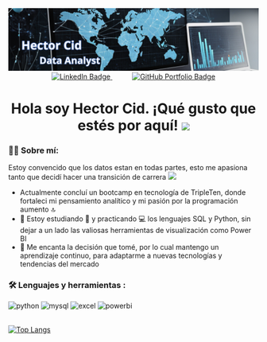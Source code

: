 <div id="header" aling="center"> 
  <img decoding="async"
src="https://github.com/Hectorcidps/Hectorcidps/blob/main/Banners%20LinkedIn.png"
width="1200"
    /> 
</div>

<div align="center">
  <a href="https://www.linkedin.com/in/hector-cid-del-prado/" target="_blank" style="margin: 0 20px;">
    <img decoding="async" 
         src="https://img.shields.io/badge/LinkedIn-0077B5?style=for-the-badge&logo=linkedin&logoColor=white" 
         alt="LinkedIn Badge" />
  </a>
  <a href="https://github.com/Hectorcidps/Portfolio_DA" target="_blank" style="margin: 0 20px;">
    <img decoding="async" 
         src="https://img.shields.io/badge/Repositorio%20de%20Proyectos-GitHub-blue?style=for-the-badge" 
         alt="GitHub Portfolio Badge" />
  </a>
</div>

<div align="center"> 
  <h1>
    Hola soy Hector Cid. ¡Qué gusto que estés por aquí!
    <img decoding="async" src="https://media.giphy.com/media/hvRJCLFzcasrR4ia7z/giphy.gif" width="30px"/>
  </h1>
</div>

### 👨‍💻 Sobre mí:

Estoy convencido que los datos estan en todas partes, esto me apasiona tanto que decidí hacer una transición de carrera 
<img decoding="async" src="https://media.giphy.com/media/WUlplcMpOCEmTGBtBW/giphy.gif" width="30">

* Actualmente concluí un bootcamp en tecnología de TripleTen, donde fortaleci mi pensamiento analítico y mi pasión por la programación aumento 🔝
* :seedling: Estoy estudiando :blue_book: y practicando :computer: los lenguajes SQL y Python, sin dejar a un lado las valiosas herramientas de visualización como Power BI
* 💓 Me encanta la decisión que tomé, por lo cual mantengo un aprendizaje continuo, para adaptarme a nuevas tecnologías y tendencias del mercado

### :hammer_and_wrench: Lenguajes y herramientas :

<div id="header" align="left">
    <img decoding="async" src="https://img.shields.io/badge/Python-3776AB?style=for-the-badge&logo=python&logoColor=white" alt="python"/>
  </a>
    <img decoding="async" src="https://img.shields.io/badge/MySQL-6DB33F?style=for-the-badge&logo=mysql&logoColor=white" alt="mysql"/>
  </a>
 <img decoding="async" src="https://img.shields.io/badge/Microsoft_Excel-217346?style=for-the-badge&logo=microsoft-excel&logoColor=white" alt="excel"/>
  </a>
 <img decoding="async" src="https://img.shields.io/badge/Power_BI-FFBE00?style=for-the-badge&logo=Power-BI&logoColor=white" alt="powerbi"/>
  </a>
</div>
<br>

[![Top Langs](https://github-readme-stats.vercel.app/api/top-langs/?username=Hectorcidps&layout=compact&theme=vision-friendly-dark)](https://github.com/anuraghazra/github-readme-stats)



